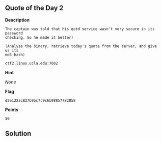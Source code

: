 ## Quote of the Day 2

__Description__

```
The captain was told that his qotd service wasn't very secure in its password
checking. So he made it better!

(Analyze the binary, retrieve today's quote from the server, and give us its
md5 hash)

ctf2.linux.ucla.edu:7002
```

__Hint__

_None_

__Flag__

```
d2e1222c827b9bc7c9c6b98857782858
```

__Points__

```
50
```

## Solution


